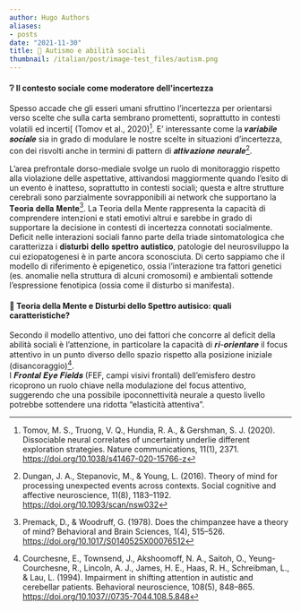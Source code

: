 ```yaml
---
author: Hugo Authors
aliases:
- posts
date: "2021-11-30"
title: 🤝 Autismo e abilità sociali 
thumbnail: /italian/post/image-test_files/autism.png
---
```


<h4><strong>❔ Il contesto sociale come moderatore dell'incertezza</strong></h4>

Spesso accade che gli esseri umani sfruttino l’incertezza per orientarsi verso scelte che sulla carta sembrano promettenti, soprattutto in contesti volatili ed incerti[ (Tomov et al., 2020)[^1].
E’ interessante come la 𝒗𝒂𝒓𝒊𝒂𝒃𝒊𝒍𝒆 𝒔𝒐𝒄𝒊𝒂𝒍𝒆 sia in grado di modulare le nostre scelte in situazioni d’incertezza, con dei risvolti anche in termini di pattern di 𝒂𝒕𝒕𝒊𝒗𝒂𝒛𝒊𝒐𝒏𝒆 𝒏𝒆𝒖𝒓𝒂𝒍𝒆[^2].

L’area prefrontale dorso-mediale svolge un ruolo di monitoraggio rispetto alla violazione delle aspettative, attivandosi maggiormente quando l’esito di un evento è inatteso, soprattutto in contesti sociali; questa e altre strutture cerebrali sono parzialmente sovrapponibili ai network che supportano la 𝐓𝐞𝐨𝐫𝐢𝐚 𝐝𝐞𝐥𝐥𝐚 𝐌𝐞𝐧𝐭𝐞[^3].
La Teoria della Mente rappresenta la capacità di comprendere intenzioni e stati emotivi altrui e sarebbe in grado di supportare la decisione in contesti di incertezza connotati socialmente.
Deficit nelle interazioni sociali fanno parte della triade sintomatologica che caratterizza i 𝐝𝐢𝐬𝐭𝐮𝐫𝐛𝐢 𝐝𝐞𝐥𝐥𝐨 𝐬𝐩𝐞𝐭𝐭𝐫𝐨 𝐚𝐮𝐭𝐢𝐬𝐭𝐢𝐜𝐨, patologie del neurosviluppo la cui eziopatogenesi è in parte ancora sconosciuta. Di certo sappiamo che il modello di riferimento è epigenetico, ossia l’interazione tra fattori genetici (es. anomalie nella struttura di alcuni cromosomi) e ambientali sottende l’espressione fenotipica (ossia come il disturbo si manifesta).

<h4><strong>👀 Teoria della Mente e Disturbi dello Spettro autisico: quali caratteristiche?</strong></h4>

 Secondo il modello attentivo, uno dei fattori che concorre al deficit della abilità sociali è l’attenzione, in particolare la capacità di 𝒓𝒊-𝒐𝒓𝒊𝒆𝒏𝒕𝒂𝒓𝒆 il focus attentivo in un punto diverso dello spazio rispetto alla posizione iniziale (disancoraggio)[^4].  
I 𝑭𝒓𝒐𝒏𝒕𝒂𝒍 𝑬𝒚𝒆 𝑭𝒊𝒆𝒍𝒅𝒔 (FEF, campi visivi frontali) dell’emisfero destro ricoprono un ruolo chiave nella modulazione del focus attentivo, suggerendo che una possibile ipoconnettività neurale a questo livello potrebbe sottendere una ridotta “elasticità attentiva”.

[^1]:Tomov, M. S., Truong, V. Q., Hundia, R. A., & Gershman, S. J. (2020). Dissociable neural correlates of uncertainty underlie different exploration strategies. Nature communications, 11(1), 2371. https://doi.org/10.1038/s41467-020-15766-z

[^2]:Dungan, J. A., Stepanovic, M., & Young, L. (2016). Theory of mind for processing unexpected events across contexts. Social cognitive and affective neuroscience, 11(8), 1183–1192. https://doi.org/10.1093/scan/nsw032

[^3]:Premack, D., & Woodruff, G. (1978). Does the chimpanzee have a theory of mind? Behavioral and Brain Sciences, 1(4), 515–526. https://doi.org/10.1017/S0140525X00076512

[^4]:Courchesne, E., Townsend, J., Akshoomoff, N. A., Saitoh, O., Yeung-Courchesne, R., Lincoln, A. J., James, H. E., Haas, R. H., Schreibman, L., & Lau, L. (1994). Impairment in shifting attention in autistic and cerebellar patients. Behavioral neuroscience, 108(5), 848–865. https://doi.org/10.1037//0735-7044.108.5.848
